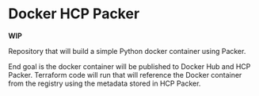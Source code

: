 # Docker HCP Packer

**WIP**

Repository that will build a simple Python docker container using Packer.

End goal is the docker container will be published to Docker Hub and HCP Packer. Terraform code will run that will reference the Docker container from the registry using the metadata stored in HCP Packer.

